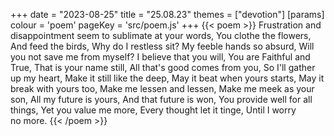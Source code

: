 +++
date = "2023-08-25"
title = "25.08.23"
themes = ["devotion"]
[params]
  colour = 'poem'
  pageKey = 'src/poem.js'
+++
{{< poem >}}
Frustration and disappointment seem to sublimate at your words,
You clothe the flowers,
And feed the birds,
Why do I restless sit?
My feeble hands so absurd,
Will you not save me from myself?
I believe that you will,
You are Faithful and True,
That is your name still,
All that's good comes from you,
So I'll gather up my heart,
Make it still like the deep,
May it beat when yours starts,
May it break with yours too,
Make me lessen and lessen,
Make me meek as your son,
All my future is yours,
And that future is won,
You provide well for all things,
Yet you value me more,
Every thought let it tinge, 
Until I worry no more.
{{< /poem >}}
